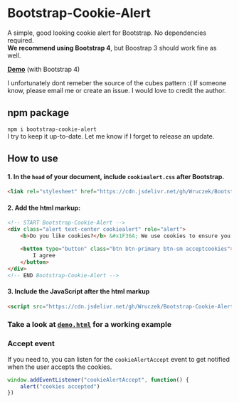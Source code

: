 # Bootstrap-Cookie-Alert
A simple, good looking cookie alert for Bootstrap. No dependencies required.<br>
**We recommend using Bootstrap 4**, but Boostrap 3 should work fine as well.

[**Demo**](https://wruczek.github.io/Bootstrap-Cookie-Alert/demo) (with Bootstrap 4)

I unfortunately dont remeber the source of the cubes pattern :(
If someone know, please email me or create an issue. I would love to credit the author.

## npm package
`npm i bootstrap-cookie-alert`<br>
I try to keep it up-to-date. Let me know if I forget to release an update.

## How to use
#### 1. In the `head` of your document, include `cookiealert.css` **after Bootstrap**.
```html
<link rel="stylesheet" href="https://cdn.jsdelivr.net/gh/Wruczek/Bootstrap-Cookie-Alert@gh-pages/cookiealert.css">
```

#### 2. Add the html markup:
```html
<!-- START Bootstrap-Cookie-Alert -->
<div class="alert text-center cookiealert" role="alert">
    <b>Do you like cookies?</b> &#x1F36A; We use cookies to ensure you get the best experience on our website. <a href="https://cookiesandyou.com/" target="_blank">Learn more</a>

    <button type="button" class="btn btn-primary btn-sm acceptcookies">
        I agree
    </button>
</div>
<!-- END Bootstrap-Cookie-Alert -->
```

#### 3. Include the JavaScript after the html markup
```html
<script src="https://cdn.jsdelivr.net/gh/Wruczek/Bootstrap-Cookie-Alert@gh-pages/cookiealert.js"></script>
```

### Take a look at [`demo.html`](https://github.com/Wruczek/Bootstrap-Cookie-Alert/blob/gh-pages/demo.html) for a working example


### Accept event
If you need to, you can listen for the `cookieAlertAccept` event to get notified when the user accepts the cookies.

```js
window.addEventListener("cookieAlertAccept", function() {
    alert("cookies accepted")
})
```
